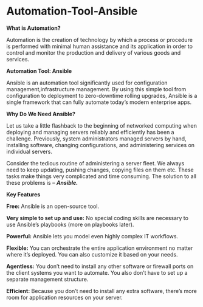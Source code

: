 # Automation-Tool-Ansible

**What is Automation?**

Automation is the creation of technology by which a process or procedure is performed with minimal human assistance 
and its application in order to control and monitor the production and delivery of various goods and services.

**Automation Tool: Ansible**

Ansible is an automation tool significantly used for configuration management,infrastructure management. By using this simple
tool from configuration to deployment to zero-downtime rolling upgrades, Ansible is a single framework that can fully automate
today’s modern enterprise apps.

**Why Do We Need Ansible?**

Let us take a little flashback to the beginning of networked computing when deploying and managing servers reliably and 
efficiently has been a challenge. Previously, system administrators managed servers by hand, installing software, changing 
configurations, and administering services on individual servers.

Consider the tedious routine of administering a server fleet. We always need to keep updating, pushing changes, copying 
files on them etc. These tasks make things very complicated and time consuming. The solution to all these problems is – ***Ansible.***

**Key Features**

**Free:** Ansible is an open-source tool.

**Very simple to set up and use:** No special coding skills are necessary to use Ansible’s playbooks (more on playbooks later).

**Powerful:** Ansible lets you model even highly complex IT workflows. 

**Flexible:** You can orchestrate the entire application environment no matter where it’s deployed. You can also customize it based on your needs.

**Agentless:** You don’t need to install any other software or firewall ports on the client systems you want to automate. You also don’t have to set up a separate management structure.

**Efficient:** Because you don’t need to install any extra software, there’s more room for application resources on your server.

